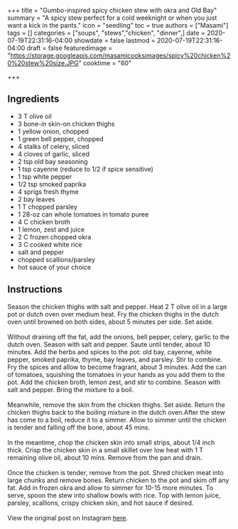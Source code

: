 +++
title = "Gumbo-inspired spicy chicken stew with okra and Old Bay"
summary = "A spicy stew perfect for a cold weeknight or when you just want a kick in the pants."
icon = "seedling"
toc = true
authors = ["Masami"]
tags = []
categories = ["soups", "stews","chicken", "dinner",]
date = 2020-07-19T22:31:16-04:00
showdate = false
lastmod = 2020-07-19T22:31:16-04:00
draft = false
featuredimage = "https://storage.googleapis.com/masamicooksimages/spicy%20chicken%20%20stew%20size.JPG"
cooktime = "60"

+++

## Ingredients

- 3 T olive oil
- 3 bone-in skin-on chicken thighs
- 1 yellow onion, chopped
- 1 green bell pepper, chopped
- 4 stalks of celery, sliced
- 4 cloves of garlic, sliced
- 2 tsp old bay seasoning
- 1 tsp cayenne (reduce to 1/2 if spice sensitive)
- 1 tsp white pepper
- 1/2 tsp smoked paprika
- 4 sprigs fresh thyme
- 2 bay leaves
- 1 T chopped parsley
- 1 28-oz can whole tomatoes in tomato puree
- 4 C chicken broth
- 1 lemon, zest and juice
- 2 C frozen chopped okra
- 3 C cooked white rice
- salt and pepper
- chopped scallions/parsley
- hot sauce of your choice

## Instructions

Season the chicken thighs with salt and pepper. Heat 2 T olive oil in a large pot or dutch oven over medium heat. Fry the chicken thighs in the dutch oven until browned on both sides, about 5 minutes per side. Set aside.\
\
Without draining off the fat, add the onions, bell pepper, celery, garlic to the dutch oven. Season with salt and pepper. Saute until tender, about 10 minutes. Add the herbs and spices to the pot: old bay, cayenne, white pepper, smoked paprika, thyme, bay leaves, and parsley. Stir to combine. Fry the spices and allow to become fragrant, about 3 minutes. Add the can of tomatoes, squishing the tomatoes in your hands as you add them to the pot. Add the chicken broth, lemon zest, and stir to combine. Season with salt and pepper. Bring the mixture to a boil.\
\
Meanwhile, remove the skin from the chicken thighs. Set aside. Return the chicken thighs back to the boiling mixture in the dutch oven.After the stew has come to a boil, reduce it to a simmer. Allow to simmer until the chicken is tender and falling off the bone, about 45 mins.\
\
In the meantime, chop the chicken skin into small strips, about 1/4 inch thick. Crisp the chicken skin in a small skillet over low heat with 1 T remaining olive oil, about 10 mins. Remove from the pan and drain.\
\
Once the chicken is tender, remove from the pot. Shred chicken meat into large chunks and remove bones. Return chicken to the pot and skim off any fat. Add in frozen okra and allow to simmer for 10-15 more minutes. To serve, spoon the stew into shallow bowls with rice. Top with lemon juice, parsley, scallions, crispy chicken skin, and hot sauce if desired.\
\
View the original post on Instagram [here](https://www.instagram.com/p/CAoxj6HhnPg/).
